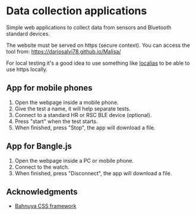 # Data collection applications
Simple web applications to collect data from sensors and Bluetooth standard devices.

The website must be served on https (secure context).
You can access the tool from: https://dariosalvi78.github.io/Malisa/ 

For local testing it's a good idea to use something like [localias](https://github.com/peterldowns/localias) to be able to use https locally.

## App for mobile phones

1. Open the webpage inside a mobile phone. 
2. Give the test a name, it will help separate tests.
3. Connect to a standard HR or RSC BLE device (optional).
4. Press "start" when the test starts.
5. When finished, press "Stop", the app will download a file.


## App for Bangle.js
 
1. Open the webpage inside a PC or mobile phone. 
3. Connect to the watch.
5. When finished, press "Disconnect", the app will download a file.

## Acknowledgments

- [Bahnuya CSS framework](https://hakanalpay.com/bahunya/)
